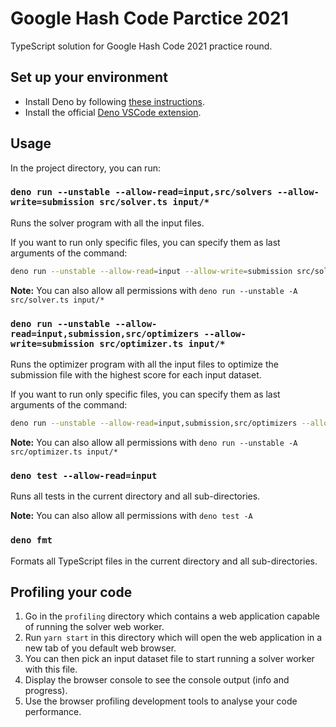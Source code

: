 # Google Hash Code Parctice 2021

TypeScript solution for Google Hash Code 2021 practice round.

## Set up your environment

- Install Deno by following [these instructions](https://deno.land/manual/getting_started/installation).
- Install the official [Deno VSCode extension](https://marketplace.visualstudio.com/items?itemName=denoland.vscode-deno).

## Usage

In the project directory, you can run:

### `deno run --unstable --allow-read=input,src/solvers --allow-write=submission src/solver.ts input/*`

Runs the solver program with all the input files.

If you want to run only specific files, you can specify them as last arguments of the command:

```bash
deno run --unstable --allow-read=input --allow-write=submission src/solver.ts input/a_example input/b_little_bit_of_everything.in
```

**Note:** You can also allow all permissions with `deno run --unstable -A src/solver.ts input/*`

### `deno run --unstable --allow-read=input,submission,src/optimizers --allow-write=submission src/optimizer.ts input/*`

Runs the optimizer program with all the input files to optimize the submission file with the highest score for each input dataset.

If you want to run only specific files, you can specify them as last arguments of the command:

```bash
deno run --unstable --allow-read=input,submission,src/optimizers --allow-write=submission src/optimizer.ts input/a_example input/b_little_bit_of_everything.in
```

**Note:** You can also allow all permissions with `deno run --unstable -A src/optimizer.ts input/*`

### `deno test --allow-read=input`

Runs all tests in the current directory and all sub-directories.

**Note:** You can also allow all permissions with `deno test -A`

### `deno fmt`

Formats all TypeScript files in the current directory and all sub-directories.

## Profiling your code

1. Go in the `profiling` directory which contains a web application capable of running the solver web worker.
2. Run `yarn start` in this directory which will open the web application in a new tab of you default web browser.
3. You can then pick an input dataset file to start running a solver worker with this file.
4. Display the browser console to see the console output (info and progress).
5. Use the browser profiling development tools to analyse your code performance.
